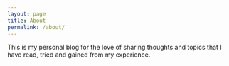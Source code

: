 ```yaml
---
layout: page
title: About
permalink: /about/
---
```


This is my personal blog for the love of sharing thoughts and topics that I have read, tried and gained from my experience. 
